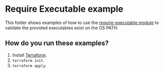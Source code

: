 # Require Executable example

This folder shows examples of how to use the [require-executable module](https://github.com/terraform-modules-krish/terraform-aws-utilities/blob/v0.5.1/modules/require-executable) to validate the
provided executables exist on the OS PATH.




## How do you run these examples?

1. Install [Terraform](https://www.terraform.io/).
1. `terraform init`.
1. `terraform apply`.

